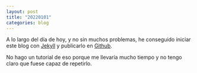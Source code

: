 ```yaml
---
layout: post
title: "20220101"
categories: blog
---
```


A lo largo del día de hoy, y no sin muchos problemas, he conseguido iniciar este blog con [Jekyll]("https://jekyllrb.com") y publicarlo en [Github]("https://github.com").

No hago un tutorial de eso porque me llevaría mucho tiempo y no tengo claro que fuese capaz de repetirlo. 


